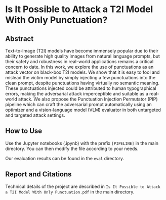 # Is It Possible to Attack a T2I Model With Only Punctuation?

## Abstract

Text-to-Image (T2I) models have become immensely popular due to their ability to generate high quality images from natural language prompts, but their safety and robustness in real-world applications remains a critical concern to date. In this work, we explore the use of punctuations as an attack vector on black-box T2I models. We show that it is easy to fool and mislead the victim model by simply injecting a few punctuations into the clean prompt, despite punctuations having virtually no semantic meaning. These punctuations injected could be attributed to human typographical errors, making the adversarial attack imperceptible and suitable as a real-world attack. We also propose the Punctuation Injection Permutator (PIP) pipeline which can craft the adversarial prompt automatically using an optimizer and a vision-language model (VLM) evaluator in both untargeted and targeted attack settings.

## How to Use

Use the Jupyter notebooks (.ipynb) with the prefix `[PIPELINE]` in the main directory. You can then modify the file according to your needs.

Our evaluation results can be found in the `eval` directory.

## Report and Citations

Technical details of the project are described in `Is It Possible to Attack a T2I Model With Only Punctuation.pdf` in the main directory.
